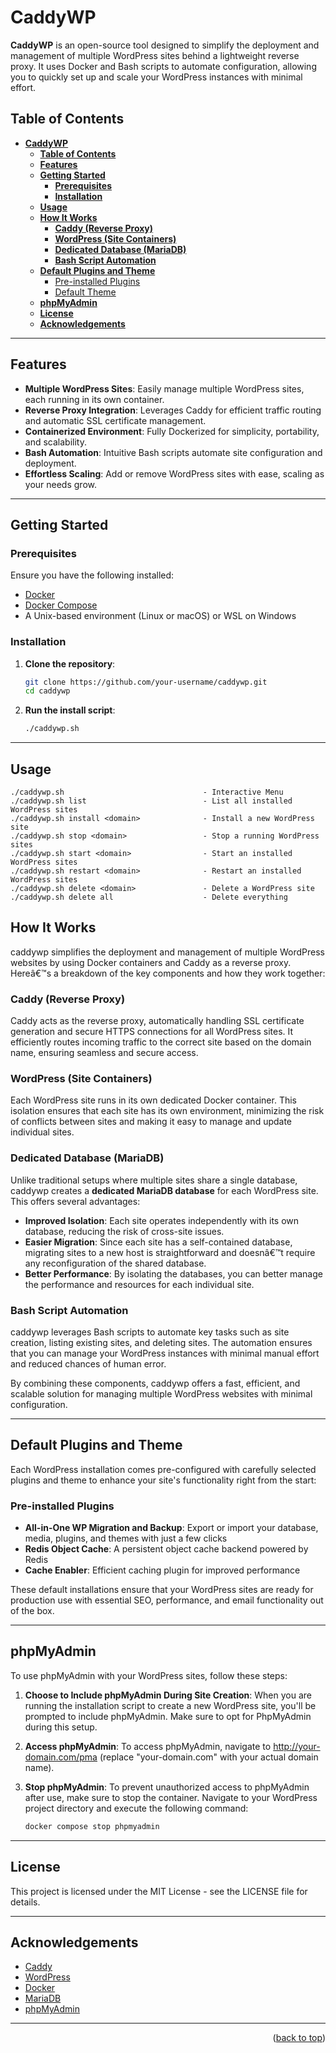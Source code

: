 # **CaddyWP**


**CaddyWP** is an open-source tool designed to simplify the deployment and management of multiple WordPress sites behind a lightweight reverse proxy. It uses Docker and Bash scripts to automate configuration, allowing you to quickly set up and scale your WordPress instances with minimal effort.


## **Table of Contents**

- [**CaddyWP**](#caddywp)
  - [**Table of Contents**](#table-of-contents)
  - [**Features**](#features)
  - [**Getting Started**](#getting-started)
    - [**Prerequisites**](#prerequisites)
    - [**Installation**](#installation)
  - [**Usage**](#usage)
  - [**How It Works**](#how-it-works)
    - [**Caddy (Reverse Proxy)**](#caddy-reverse-proxy)
    - [**WordPress (Site Containers)**](#wordpress-site-containers)
    - [**Dedicated Database (MariaDB)**](#dedicated-database-mariadb)
    - [**Bash Script Automation**](#bash-script-automation)
  - [**Default Plugins and Theme**](#default-plugins-and-theme)
    - [Pre-installed Plugins](#pre-installed-plugins)
    - [Default Theme](#default-theme)
  - [**phpMyAdmin**](#phpmyadmin)
  - [**License**](#license)
  - [**Acknowledgements**](#acknowledgements)

---

## **Features**

- **Multiple WordPress Sites**: Easily manage multiple WordPress sites, each running in its own container.
- **Reverse Proxy Integration**: Leverages Caddy for efficient traffic routing and automatic SSL certificate management.
- **Containerized Environment**: Fully Dockerized for simplicity, portability, and scalability.
- **Bash Automation**: Intuitive Bash scripts automate site configuration and deployment.
- **Effortless Scaling**: Add or remove WordPress sites with ease, scaling as your needs grow.

---

## **Getting Started**

### **Prerequisites**

Ensure you have the following installed:

- [Docker](https://www.docker.com/)
- [Docker Compose](https://docs.docker.com/compose/)
- A Unix-based environment (Linux or macOS) or WSL on Windows

### **Installation**

1. **Clone the repository**:
    ```bash
    git clone https://github.com/your-username/caddywp.git
    cd caddywp
    ```

2. **Run the install script**:
    ```bash
    ./caddywp.sh
    ```

---

## **Usage**

   ```
   ./caddywp.sh                               - Interactive Menu
   ./caddywp.sh list                          - List all installed WordPress sites
   ./caddywp.sh install <domain>              - Install a new WordPress site
   ./caddywp.sh stop <domain>                 - Stop a running WordPress sites
   ./caddywp.sh start <domain>                - Start an installed WordPress sites
   ./caddywp.sh restart <domain>              - Restart an installed WordPress sites
   ./caddywp.sh delete <domain>               - Delete a WordPress site
   ./caddywp.sh delete all                    - Delete everything
   
   ```

## **How It Works**

caddywp simplifies the deployment and management of multiple WordPress websites by using Docker containers and Caddy as a reverse proxy. Hereâ€™s a breakdown of the key components and how they work together:

### **Caddy (Reverse Proxy)**
Caddy acts as the reverse proxy, automatically handling SSL certificate generation and secure HTTPS connections for all WordPress sites. It efficiently routes incoming traffic to the correct site based on the domain name, ensuring seamless and secure access.

### **WordPress (Site Containers)**
Each WordPress site runs in its own dedicated Docker container. This isolation ensures that each site has its own environment, minimizing the risk of conflicts between sites and making it easy to manage and update individual sites.

### **Dedicated Database (MariaDB)**
Unlike traditional setups where multiple sites share a single database, caddywp creates a **dedicated MariaDB database** for each WordPress site. This offers several advantages:

- **Improved Isolation**: Each site operates independently with its own database, reducing the risk of cross-site issues.
- **Easier Migration**: Since each site has a self-contained database, migrating sites to a new host is straightforward and doesnâ€™t require any reconfiguration of the shared database.
- **Better Performance**: By isolating the databases, you can better manage the performance and resources for each individual site.

### **Bash Script Automation**
caddywp leverages Bash scripts to automate key tasks such as site creation, listing existing sites, and deleting sites. The automation ensures that you can manage your WordPress instances with minimal manual effort and reduced chances of human error.

By combining these components, caddywp offers a fast, efficient, and scalable solution for managing multiple WordPress websites with minimal configuration.

---
## **Default Plugins and Theme**
Each WordPress installation comes pre-configured with carefully selected plugins and theme to enhance your site's functionality right from the start:

### Pre-installed Plugins
- **All-in-One WP Migration and Backup**: Export or import your database, media, plugins, and themes with just a few clicks
- **Redis Object Cache**: A persistent object cache backend powered by Redis
- **Cache Enabler**: Efficient caching plugin for improved performance

These default installations ensure that your WordPress sites are ready for production use with essential SEO, performance, and email functionality out of the box.

---

## **phpMyAdmin**

To use phpMyAdmin with your WordPress sites, follow these steps:

1. **Choose to Include phpMyAdmin During Site Creation**:
   When you are running the installation script to create a new WordPress site, you'll be prompted to include phpMyAdmin. Make sure to opt for PhpMyAdmin during this setup.

2. **Access phpMyAdmin**:
    To access phpMyAdmin, navigate to <http://your-domain.com/pma> (replace "your-domain.com" with your actual domain name).

3.  **Stop phpMyAdmin**:
    To prevent unauthorized access to phpMyAdmin after use, make sure to stop the container. Navigate to your WordPress project directory and execute the following command:
    ```bash
    docker compose stop phpmyadmin
    ```

---

## **License**

This project is licensed under the MIT License - see the LICENSE file for details.

---

## **Acknowledgements**

- [Caddy](https://caddyserver.com/)
- [WordPress](https://wordpress.org/)
- [Docker](https://www.docker.com/)
- [MariaDB](https://mariadb.org/)
- [phpMyAdmin](https://www.phpmyadmin.net/)

---

<p align="right">(<a href="#top">back to top</a>)</p>

